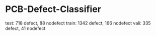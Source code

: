 # PCB-Defect-Classifier
test: 718 defect, 88 nodefect
train: 1342 defect, 166 nodefect
vali: 335 defect, 41 nodefect
